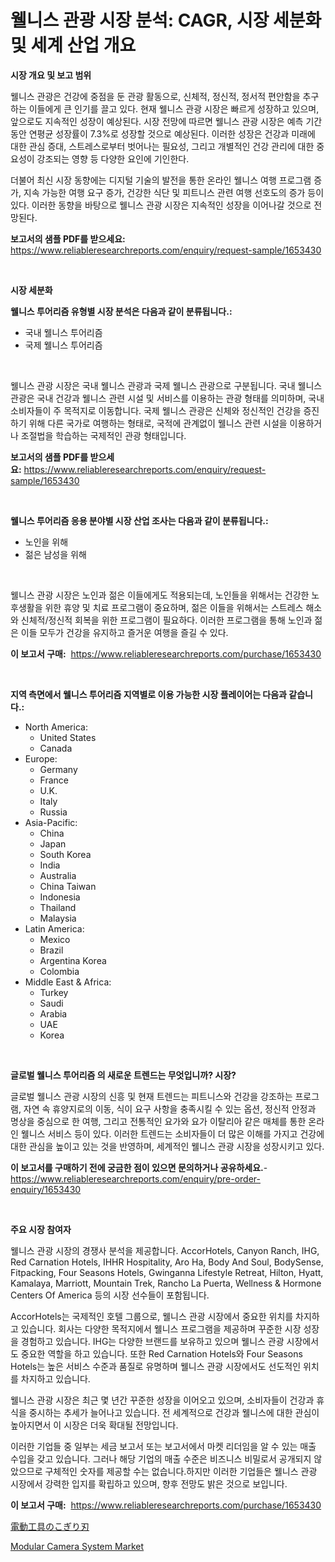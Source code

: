 <p><h1>웰니스 관광 시장 분석: CAGR, 시장 세분화 및 세계 산업 개요</h1></p><p><strong>시장 개요 및 보고 범위</strong></p>
<p><p>웰니스 관광은 건강에 중점을 둔 관광 활동으로, 신체적, 정신적, 정서적 편안함을 추구하는 이들에게 큰 인기를 끌고 있다. 현재 웰니스 관광 시장은 빠르게 성장하고 있으며, 앞으로도 지속적인 성장이 예상된다. 시장 전망에 따르면 웰니스 관광 시장은 예측 기간 동안 연평균 성장률이 7.3%로 성장할 것으로 예상된다. 이러한 성장은 건강과 미래에 대한 관심 증대, 스트레스로부터 벗어나는 필요성, 그리고 개별적인 건강 관리에 대한 중요성이 강조되는 영향 등 다양한 요인에 기인한다.</p><p>더불어 최신 시장 동향에는 디지털 기술의 발전을 통한 온라인 웰니스 여행 프로그램 증가, 지속 가능한 여행 요구 증가, 건강한 식단 및 피트니스 관련 여행 선호도의 증가 등이 있다. 이러한 동향을 바탕으로 웰니스 관광 시장은 지속적인 성장을 이어나갈 것으로 전망된다.</p></p>
<p><strong>보고서의 샘플 PDF를 받으세요:</strong> <a href="https://www.reliableresearchreports.com/enquiry/request-sample/1653430">https://www.reliableresearchreports.com/enquiry/request-sample/1653430</a></p>
<p>&nbsp;</p>
<p><strong>시장 세분화</strong></p>
<p><strong>웰니스 투어리즘 유형별 시장 분석은 다음과 같이 분류됩니다.:</strong></p>
<p><ul><li>국내 웰니스 투어리즘</li><li>국제 웰니스 투어리즘</li></ul></p>
<p>&nbsp;</p>
<p><p>웰니스 관광 시장은 국내 웰니스 관광과 국제 웰니스 관광으로 구분됩니다. 국내 웰니스 관광은 국내 건강과 웰니스 관련 시설 및 서비스를 이용하는 관광 형태를 의미하며, 국내 소비자들이 주 목적지로 이동합니다. 국제 웰니스 관광은 신체와 정신적인 건강을 증진하기 위해 다른 국가로 여행하는 형태로, 국적에 관계없이 웰니스 관련 시설을 이용하거나 조절법을 학습하는 국제적인 관광 형태입니다.</p></p>
<p><strong>보고서의 샘플 PDF를 받으세요:</strong>&nbsp;<a href="https://www.reliableresearchreports.com/enquiry/request-sample/1653430">https://www.reliableresearchreports.com/enquiry/request-sample/1653430</a></p>
<p>&nbsp;</p>
<p><strong> 웰니스 투어리즘 응용 분야별 시장 산업 조사는 다음과 같이 분류됩니다.:</strong></p>
<p><ul><li>노인을 위해</li><li>젊은 남성을 위해</li></ul></p>
<p>&nbsp;</p>
<p><p>웰니스 관광 시장은 노인과 젊은 이들에게도 적용되는데, 노인들을 위해서는 건강한 노후생활을 위한 휴양 및 치료 프로그램이 중요하며, 젊은 이들을 위해서는 스트레스 해소와 신체적/정신적 회복을 위한 프로그램이 필요하다. 이러한 프로그램을 통해 노인과 젊은 이들 모두가 건강을 유지하고 즐거운 여행을 즐길 수 있다.</p></p>
<p><strong>이 보고서 구매:</strong>&nbsp; <a href="https://www.reliableresearchreports.com/purchase/1653430">https://www.reliableresearchreports.com/purchase/1653430</a></p>
<p>&nbsp;</p>
<p><strong>지역 측면에서 웰니스 투어리즘 지역별로 이용 가능한 시장 플레이어는 다음과 같습니다.:</strong></p>
<p><ul>
    <li>
        North America:
        <ul>
            <li>United States</li>
            <li>Canada</li>
        </ul>
    </li>
    <li>
        Europe:
        <ul>
            <li>Germany</li>
            <li>France</li>
            <li>U.K.</li>
            <li>Italy</li>
            <li>Russia</li>
        </ul>
    </li>
    <li>
        Asia-Pacific:
        <ul>
            <li>China</li>
            <li>Japan</li>
            <li>South Korea</li>
            <li>India</li>
            <li>Australia</li>
            <li>China Taiwan</li>
            <li>Indonesia</li>
            <li>Thailand</li>
            <li>Malaysia</li>
        </ul>
    </li>
    <li>
        Latin America:
        <ul>
            <li>Mexico</li>
            <li>Brazil</li>
            <li>Argentina Korea</li>
            <li>Colombia</li>
        </ul>
    </li>
    <li>
        Middle East & Africa:
        <ul>
            <li>Turkey</li>
            <li>Saudi</li>
            <li>Arabia</li>
            <li>UAE</li>
            <li>Korea</li>
        </ul>
    </li>
    </ul></p>
<p>&nbsp;</p>
<p><strong>글로벌 웰니스 투어리즘 의 새로운 트렌드는 무엇입니까? 시장?</strong></p>
<p><p>글로벌 웰니스 관광 시장의 신흥 및 현재 트렌드는 피트니스와 건강을 강조하는 프로그램, 자연 속 휴양지로의 이동, 식이 요구 사항을 충족시킬 수 있는 옵션, 정신적 안정과 명상을 중심으로 한 여행, 그리고 전통적인 요가와 요가 이탈리아 같은 매체를 통한 온라인 웰니스 서비스 등이 있다. 이러한 트렌드는 소비자들이 더 많은 이해를 가지고 건강에 대한 관심을 높이고 있는 것을 반영하며, 세계적인 웰니스 관광 시장을 성장시키고 있다.</p></p>
<p><strong>이 보고서를 구매하기 전에 궁금한 점이 있으면 문의하거나 공유하세요.</strong>- <a href="https://www.reliableresearchreports.com/enquiry/pre-order-enquiry/1653430">https://www.reliableresearchreports.com/enquiry/pre-order-enquiry/1653430</a></p>
<p>&nbsp;</p>
<p><strong>주요 시장 참여자</strong></p>
<p><p>웰니스 관광 시장의 경쟁사 분석을 제공합니다. AccorHotels, Canyon Ranch, IHG, Red Carnation Hotels, IHHR Hospitality, Aro Ha, Body And Soul, BodySense, Fitpacking, Four Seasons Hotels, Gwinganna Lifestyle Retreat, Hilton, Hyatt, Kamalaya, Marriott, Mountain Trek, Rancho La Puerta, Wellness & Hormone Centers Of America 등의 시장 선수들이 포함됩니다.</p><p>AccorHotels는 국제적인 호텔 그룹으로, 웰니스 관광 시장에서 중요한 위치를 차지하고 있습니다. 회사는 다양한 목적지에서 웰니스 프로그램을 제공하며 꾸준한 시장 성장을 경험하고 있습니다. IHG는 다양한 브랜드를 보유하고 있으며 웰니스 관광 시장에서도 중요한 역할을 하고 있습니다. 또한 Red Carnation Hotels와 Four Seasons Hotels는 높은 서비스 수준과 품질로 유명하며 웰니스 관광 시장에서도 선도적인 위치를 차지하고 있습니다.</p><p>웰니스 관광 시장은 최근 몇 년간 꾸준한 성장을 이어오고 있으며, 소비자들이 건강과 휴식을 중시하는 추세가 늘어나고 있습니다. 전 세계적으로 건강과 웰니스에 대한 관심이 높아지면서 이 시장은 더욱 확대될 전망입니다.</p><p>이러한 기업들 중 일부는 세금 보고서 또는 보고서에서 마켓 리더임을 알 수 있는 매출 수입을 갖고 있습니다. 그러나 해당 기업의 매출 수준은 비즈니스 비밀로서 공개되지 않았으므로 구체적인 숫자를 제공할 수는 없습니다.하지만 이러한 기업들은 웰니스 관광 시장에서 강력한 입지를 확립하고 있으며, 향후 전망도 밝은 것으로 보입니다.</p></p>
<p><strong>이 보고서 구매:</strong>&nbsp;&nbsp;<a href="https://www.reliableresearchreports.com/purchase/1653430">https://www.reliableresearchreports.com/purchase/1653430</a></p>
<p><p><a href="https://medium.com/@alliegrater55/%E9%9B%BB%E5%8B%95%E5%B7%A5%E5%85%B7%E7%94%A8%E3%81%AE%E3%83%8E%E3%82%B3%E3%82%AE%E3%83%AA%E5%88%83%E5%B8%82%E5%A0%B4%E8%A6%8F%E6%A8%A1-%E5%B8%82%E5%A0%B4%E5%8B%95%E5%90%91%E3%81%A8%E5%B8%82%E5%A0%B4%E4%BA%88%E6%B8%AC-2024%E5%B9%B4%E3%81%8B%E3%82%892031%E5%B9%B4-f3b699551644">電動工具のこぎり刃</a></p><p><a href="https://github.com/beatblasta/Market-Research-Report-List-2/blob/main/modular-camera-system-market.md">Modular Camera System Market</a></p></p>

